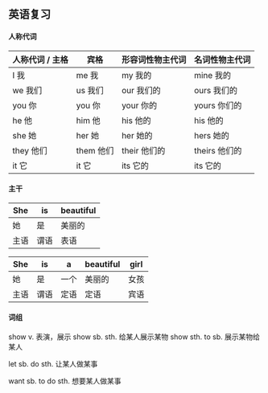 ## 英语复习

#### 人称代词

| 人称代词 / 主格 | 宾格      | 形容词性物主代词 | 名词性物主代词 |
| --------------- | --------- | ---------------- | -------------- |
| I 我            | me 我     | my 我的          | mine 我的      |
| we 我们         | us 我们   | our 我们的       | ours 我们的    |
| you 你          | you 你    | your 你的        | yours 你们的   |
| he 他           | him 他    | his 他的         | his 他的       |
| she 她          | her 她    | her 她的         | hers 她的      |
| they 他们       | them 他们 | their 他们的     | theirs 他们的  |
| it 它           | it 它     | its 它的         | its 它的       |



#### 主干

| She  | is   | beautiful |
| ---- | ---- | --------- |
| 她   | 是   | 美丽的    |
| 主语 | 谓语 | 表语      |

| She  | is   | a    | beautiful | girl |
| ---- | ---- | ---- | --------- | ---- |
| 她   | 是   | 一个 | 美丽的    | 女孩 |
| 主语 | 谓语 | 定语 | 定语      | 宾语 |



#### 词组

show v. 表演，展示
show sb. sth. 给某人展示某物
show sth. to sb. 展示某物给某人

let sb. do sth. 让某人做某事

want sb. to do sth. 想要某人做某事



